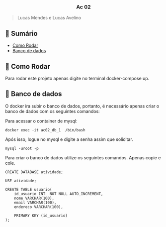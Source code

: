 <h3 align="center">Ac 02</h3>

> Lucas Mendes e Lucas Avelino

## 📝 Sumário

- [Como Rodar](#como)
- [Banco de dados](#banco)

## 🧐 Como Rodar <a name = "como"></a>

<p> Para rodar este projeto apenas digite no terminal docker-compose up.</p>

## 🔧 Banco de dados <a name = "banco"></a>

<p>O docker ira subir o banco de dados, portanto, é necessário apenas criar o banco de dados com os seguintes comandos:</p>

<p>Para acessar o container de mysql:</p>

    docker exec -it ac02_db_1  /bin/bash

<p>Após isso, logue no mysql e digite a senha assim que solicitar.</p>

    mysql -uroot -p


<p>Para criar o banco de dados utilize os seguintes comandos. Apenas copie e cole.</p>

    CREATE DATABASE atividade;

    USE atividade;

    CREATE TABLE usuario(
        id_usuario INT  NOT NULL AUTO_INCREMENT,
        nome VARCHAR(100),
        email VARCHAR(100),
        endereco VARCHAR(100),

        PRIMARY KEY (id_usuario)
    );

